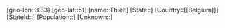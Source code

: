 ﻿---
location: [51,3.33]
type: City
tags:
- geo/City


SpocWebEntityId: 34847
isDeleted: false
confidential: public

---
[geo-lon::3.33]
[geo-lat::51]
[name::Thielt]
[State::]
[Country::[[Belgium]]]
[StateId::]
[Population::]
[Unknown::]

